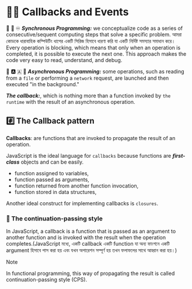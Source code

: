 # 💁‍♂️ Callbacks and Events

🔄 🔁 ♾️ **_Synchronous Programming:_** we conceptualize code as a series of consecutive/sequent computing steps that solve a specific problem. আমরা কোডকে ধারাবাহিক কম্পিউটিং ধাপের একটি সিরিজ হিসাবে ধারণা করি যা একটি নির্দিষ্ট সমস্যার সমাধান করে। Every operation is blocking, which means that only when an operation is completed, it is possible to execute the next one. This approach makes the code very easy to read, understand, and debug.

🔁 🅰️ 🇦 🔄 **_Asynchronous Programming:_** some operations, such as reading from a `file` or performing a `network` request, are launched and then executed "in the background."

**_The callback:_**, which is nothing more than a function invoked by `the runtime` with the result of an asynchronous operation.

## #️⃣ The Callback pattern

**Callbacks**: are functions that are invoked to propagate the result of an operation.

JavaScript is the ideal language for `callbacks` because functions are **_first-class_** objects and can be easily.

- function assigned to variables,
- function passed as arguments,
- function returned from another function invocation,
- function stored in data structures,

Another ideal construct for implementing callbacks is `closures`.

### 📝 The continuation-passing style

In JavaScript, a callback is a function that is passed as an argument to another function and is invoked with the result when the operation completes.(JavaScript মধ্যে, একটি callback একটি function যা অন্য ফাংশনে একটি argument হিসাবে পাস করা হয় এবং যখন অপারেশন সম্পূর্ণ হয় তখন ফলাফলের সাথে আহ্বান করা হয়।)

> [!NOTE]
> In functional programming, this way of propagating the result is called continuation-passing style (CPS).

